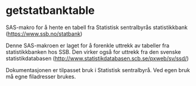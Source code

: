 # getstatbanktable
SAS-makro for å hente en tabell fra Statistisk sentralbyrås statistikkbank (https://www.ssb.no/statbank)

Denne SAS-makroen er laget for å forenkle uttrekk av tabeller fra statistikkbanken hos SSB. Den virker også for uttrekk fra den svenske statistikdatabasen (http://www.statistikdatabasen.scb.se/pxweb/sv/ssd/)

Dokumentasjonen er tilpasset bruk i Statistisk sentralbyrå. Ved egen bruk må egne filadresser brukes.
